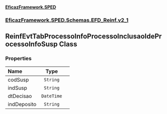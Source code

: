#### [EficazFramework.SPED](EficazFrameworkSPED.md 'EficazFramework SPED')
### [EficazFramework.SPED.Schemas.EFD_Reinf.v2_1](EficazFramework.SPED.Schemas.EFD_Reinf.v2_1.md 'EficazFramework.SPED.Schemas.EFD_Reinf.v2_1')

## ReinfEvtTabProcessoInfoProcessoInclusaoIdeProcessoInfoSusp Class
### Properties

| Name | Type | |
| :--- | :---: | :--- |
| codSusp | `String` |  |
| indSusp | `String` |  |
| dtDecisao | `DateTime` |  |
| indDeposito | `String` |  |
